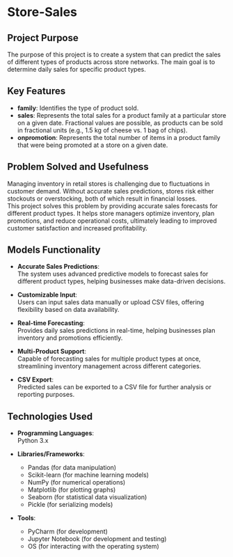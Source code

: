 
# Store-Sales

## Project Purpose
The purpose of this project is to create a system that can predict the sales of different types of products across store networks. The main goal is to determine daily sales for specific product types.

## Key Features
- **family**: Identifies the type of product sold.
- **sales**: Represents the total sales for a product family at a particular store on a given date. Fractional values are possible, as products can be sold in fractional units (e.g., 1.5 kg of cheese vs. 1 bag of chips).
- **onpromotion**: Represents the total number of items in a product family that were being promoted at a store on a given date.

## Problem Solved and Usefulness
Managing inventory in retail stores is challenging due to fluctuations in customer demand. Without accurate sales predictions, stores risk either stockouts or overstocking, both of which result in financial losses.  
This project solves this problem by providing accurate sales forecasts for different product types. It helps store managers optimize inventory, plan promotions, and reduce operational costs, ultimately leading to improved customer satisfaction and increased profitability.

## Models Functionality
- **Accurate Sales Predictions**:  
  The system uses advanced predictive models to forecast sales for different product types, helping businesses make data-driven decisions.
  
- **Customizable Input**:  
  Users can input sales data manually or upload CSV files, offering flexibility based on data availability.

- **Real-time Forecasting**:  
  Provides daily sales predictions in real-time, helping businesses plan inventory and promotions efficiently.

- **Multi-Product Support**:  
  Capable of forecasting sales for multiple product types at once, streamlining inventory management across different categories.

- **CSV Export**:  
  Predicted sales can be exported to a CSV file for further analysis or reporting purposes.

## Technologies Used
- **Programming Languages**:  
  Python 3.x

- **Libraries/Frameworks**:  
  - Pandas (for data manipulation)  
  - Scikit-learn (for machine learning models)  
  - NumPy (for numerical operations)  
  - Matplotlib (for plotting graphs)  
  - Seaborn (for statistical data visualization)  
  - Pickle (for serializing models)

- **Tools**:  
  - PyCharm (for development)  
  - Jupyter Notebook (for development and testing)
  - OS (for interacting with the operating system)
